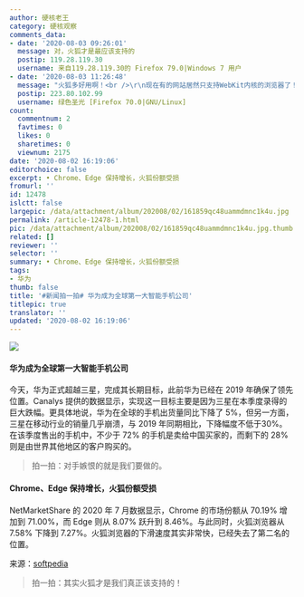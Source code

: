 ```yaml
---
author: 硬核老王
category: 硬核观察
comments_data:
- date: '2020-08-03 09:26:01'
  message: 对，火狐才是最应该支持的
  postip: 119.28.119.30
  username: 来自119.28.119.30的 Firefox 79.0|Windows 7 用户
- date: '2020-08-03 11:26:48'
  message: "火狐多好用啊！<br />\r\n现在有的网站居然只支持WebKit内核的浏览器了！"
  postip: 223.80.102.99
  username: 绿色圣光 [Firefox 70.0|GNU/Linux]
count:
  commentnum: 2
  favtimes: 0
  likes: 0
  sharetimes: 0
  viewnum: 2175
date: '2020-08-02 16:19:06'
editorchoice: false
excerpt: • Chrome、Edge 保持增长，火狐份额受损
fromurl: ''
id: 12478
islctt: false
largepic: /data/attachment/album/202008/02/161859qc48uammdmnc1k4u.jpg
permalink: /article-12478-1.html
pic: /data/attachment/album/202008/02/161859qc48uammdmnc1k4u.jpg.thumb.jpg
related: []
reviewer: ''
selector: ''
summary: • Chrome、Edge 保持增长，火狐份额受损
tags:
- 华为
thumb: false
title: '#新闻拍一拍# 华为成为全球第一大智能手机公司'
titlepic: true
translator: ''
updated: '2020-08-02 16:19:06'
---
```


![](/data/attachment/album/202008/02/161859qc48uammdmnc1k4u.jpg)


#### 华为成为全球第一大智能手机公司


今天，华为正式超越三星，完成其长期目标，此前华为已经在 2019 年确保了领先位置。Canalys 提供的数据显示，实现这一目标主要是因为三星在本季度录得的巨大跌幅。更具体地说，华为在全球的手机出货量同比下降了 5%，但另一方面，三星在移动行业的销量几乎崩溃，与 2019 年同期相比，下降幅度不低于30%。在该季度售出的手机中，不少于 72% 的手机是卖给中国买家的，而剩下的 28% 则是由世界其他地区的客户购买的。



> 
> 拍一拍：对手嫉恨的就是我们要做的。
> 
> 
> 


#### Chrome、Edge 保持增长，火狐份额受损


NetMarketShare 的 2020 年 7 月数据显示，Chrome 的市场份额从 70.19% 增加到 71.00%，而 Edge 则从 8.07% 跃升到 8.46%。与此同时，火狐浏览器从 7.58% 下降到 7.27%。火狐浏览器的下滑速度其实非常快，已经失去了第二名的位置。


来源：[softpedia](https://news.softpedia.com/news/google-chrome-microsoft-edge-keep-growing-firefox-is-the-main-victim-530701.shtml)



> 
> 拍一拍：其实火狐才是我们真正该支持的！
> 
> 
>